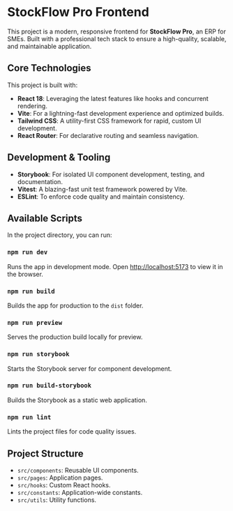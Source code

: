 # StockFlow Pro Frontend

This project is a modern, responsive frontend for **StockFlow Pro**, an ERP for SMEs. Built with a professional tech stack to ensure a high-quality, scalable, and maintainable application.

## Core Technologies

This project is built with:
- **React 18**: Leveraging the latest features like hooks and concurrent rendering.
- **Vite**: For a lightning-fast development experience and optimized builds.
- **Tailwind CSS**: A utility-first CSS framework for rapid, custom UI development.
- **React Router**: For declarative routing and seamless navigation.

## Development & Tooling

- **Storybook**: For isolated UI component development, testing, and documentation.
- **Vitest**: A blazing-fast unit test framework powered by Vite.
- **ESLint**: To enforce code quality and maintain consistency.

## Available Scripts

In the project directory, you can run:

### `npm run dev`
Runs the app in development mode. Open [http://localhost:5173](http://localhost:5173) to view it in the browser.

### `npm run build`
Builds the app for production to the `dist` folder.

### `npm run preview`
Serves the production build locally for preview.

### `npm run storybook`
Starts the Storybook server for component development.

### `npm run build-storybook`
Builds the Storybook as a static web application.

### `npm run lint`
Lints the project files for code quality issues.

## Project Structure

- `src/components`: Reusable UI components.
- `src/pages`: Application pages.
- `src/hooks`: Custom React hooks.
- `src/constants`: Application-wide constants.
- `src/utils`: Utility functions.
